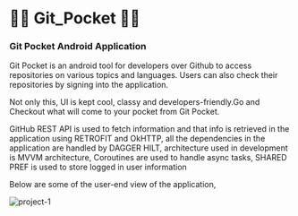 # 📱📱 Git_Pocket 📱📱

### Git Pocket Android Application

Git Pocket is an android tool for developers over Github to access repositories on various topics and languages. 
Users can also check their repositories by signing into the application.

Not only this, UI is kept cool, classy and developers-friendly.Go and Checkout what will come to your pocket from Git Pocket.

GitHub REST API is used to fetch information and that info is retrieved in the application using RETROFIT and OkHTTP, 
all the dependencies in the application are handled by DAGGER HILT, architecture used in development is MVVM architecture, Coroutines are used to handle async tasks, 
SHARED PREF is used to store logged in user information

Below are some of the user-end view of the application,

![project-1](https://user-images.githubusercontent.com/91238510/211466644-8c3da4c3-7e3e-4746-9ce7-9f0f8bd32d50.png)

